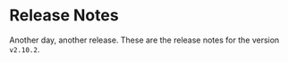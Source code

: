 # Release Notes
Another day, another release. These are the release notes for the version `v2.10.2`.


